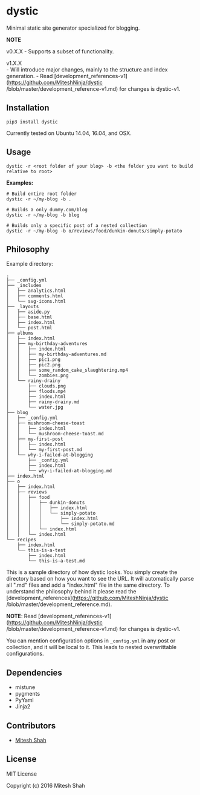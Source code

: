 # dystic

Minimal static site generator specialized for blogging.

**NOTE**

v0.X.X 
    - Supports a subset of functionality.  

v1.X.X  
    - Will introduce major changes, mainly to the structure
      and index generation.
    - Read [development_references-v1](https://github.com/MiteshNinja/dystic
/blob/master/development_reference-v1.md) for changes is
dystic-v1.

## Installation

```
pip3 install dystic
```

Currently tested on Ubuntu 14.04, 16.04, and OSX.

## Usage

```
dystic -r <root folder of your blog> -b <the folder you want to build relative to root>
```

**Examples:**

```
# Build entire root folder
dystic -r ~/my-blog -b .

# Builds a only dummy.com/blog
dystic -r ~/my-blog -b blog

# Builds only a specific post of a nested collection
dystic -r ~/my-blog -b o/reviews/food/dunkin-donuts/simply-potato
```

## Philosophy

Example directory:

```
.
├── _config.yml
├── _includes
│   ├── analytics.html
│   ├── comments.html
│   └── svg-icons.html
├── _layouts
│   ├── aside.py
│   ├── base.html
│   ├── index.html
│   └── post.html
├── albums
│   ├── index.html
│   ├── my-birthday-adventures
│   │   ├── index.html
│   │   ├── my-birthday-adventures.md
│   │   ├── pic1.png
│   │   ├── pic2.png
│   │   ├── some_random_cake_slaughtering.mp4
│   │   └── zombies.png
│   └── rainy-drainy
│       ├── clouds.png
│       ├── floods.mp4
│       ├── index.html
│       ├── rainy-drainy.md
│       └── water.jpg
├── blog
│   ├── _config.yml
│   ├── mushroom-cheese-toast
│   │   ├── index.html
│   │   └── mushroom-cheese-toast.md
│   ├── my-first-post
│   │   ├── index.html
│   │   └── my-first-post.md
│   └── why-i-failed-at-blogging
│       ├── _config.yml
│       ├── index.html
│       └── why-i-failed-at-blogging.md
├── index.html
├── o
│   ├── index.html
│   ├── reviews
│   │   ├── food
│   │   │   ├── dunkin-donuts
│   │   │   │   ├── index.html
│   │   │   │   └── simply-potato
│   │   │   │       ├── index.html
│   │   │   │       └── simply-potato.md
│   │   │   └── index.html
│   │   └── index.html
└── recipes
    ├── index.html
    └── this-is-a-test
        ├── index.html
        └── this-is-a-test.md
```

This is a sample directory of how dystic looks. You
simply create the directory based on how you want to see
the URL. It will automatically parse all ".md" files
and add a "index.html" file in the same directory. To
understand the philosophy behind it please read the
[development_references](https://github.com/MiteshNinja/dystic
/blob/master/development_reference.md).

**NOTE**: Read [development_references-v1](https://github.com/MiteshNinja/dystic
/blob/master/development_reference-v1.md) for changes is
dystic-v1.

You can mention configuration options in `_config.yml` in any
post or collection, and it will be local to it. This leads to
nested overwrittable configurations.

## Dependencies

- mistune
- pygments
- PyYaml
- Jinja2

## Contributors

- [Mitesh Shah](miteshshah.com)

## License

MIT License

Copyright (c) 2016 Mitesh Shah
